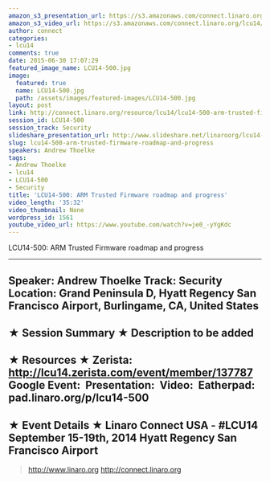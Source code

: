 ```yaml
---
amazon_s3_presentation_url: https://s3.amazonaws.com/connect.linaro.org/hkg15/Videos/09-19-Friday/LCU14-500.pdf
amazon_s3_video_url: https://s3.amazonaws.com/connect.linaro.org/lcu14/videos/09-19-Friday/LCU14-500-+ARM+Trusted+Firmware+roadmap+and+progress.mp4
author: connect
categories:
- lcu14
comments: true
date: 2015-06-30 17:07:29
featured_image_name: LCU14-500.jpg
image:
  featured: true
  name: LCU14-500.jpg
  path: /assets/images/featured-images/LCU14-500.jpg
layout: post
link: http://connect.linaro.org/resource/lcu14/lcu14-500-arm-trusted-firmware-roadmap-and-progress/
session_id: LCU14-500
session_track: Security
slideshare_presentation_url: http://www.slideshare.net/linaroorg/lcu14-500-arm-trusted-firmware
slug: lcu14-500-arm-trusted-firmware-roadmap-and-progress
speakers: Andrew Thoelke
tags:
- Andrew Thoelke
- lcu14
- LCU14-500
- Security
title: 'LCU14-500: ARM Trusted Firmware roadmap and progress'
video_length: '35:32'
video_thumbnail: None
wordpress_id: 1561
youtube_video_url: https://www.youtube.com/watch?v=je0_-yYgKdc
---
```


LCU14-500: ARM Trusted Firmware roadmap and progress

---------------------------------------------------

Speaker: Andrew Thoelke
Track: Security
Location: Grand Peninsula D, Hyatt Regency San Francisco Airport, Burlingame, CA, United States
---------------------------------------------------

★ Session Summary ★
Description to be added
---------------------------------------------------

★ Resources ★
Zerista: http://lcu14.zerista.com/event/member/137787
Google Event: 
Presentation: 
Video: 
Eatherpad: pad.linaro.org/p/lcu14-500
---------------------------------------------------

★ Event Details ★
Linaro Connect USA - #LCU14
September 15-19th, 2014
Hyatt Regency San Francisco Airport
---------------------------------------------------

> http://www.linaro.org
> http://connect.linaro.org
